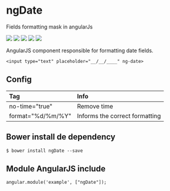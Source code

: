 # ngDate
Fields formatting mask in angularJs

<p>
  <a href="https://gitter.im/miamarti/ngDate" target="_blank"><img src="https://img.shields.io/gitter/room/nwjs/nw.js.svg"></a>
  <img src="https://img.shields.io/badge/ngDate-release-green.svg">
  <img src="https://img.shields.io/badge/version-1.1.2-blue.svg">
  <img src="https://img.shields.io/github/license/mashape/apistatus.svg">
  <a href="https://github.com/miamarti/ngDate/tarball/master"><img src="https://img.shields.io/github/downloads/atom/atom/latest/total.svg"></a>
</p>

AngularJS component responsible for formatting date fields.

```
<input type="text" placeholder="__/__/____" ng-date>
```

## Config
| Tag | Info |
|:----|:-----|
|no-time="true"| Remove time |
|format="%d/%m/%Y"| Informs the correct formatting |

## Bower install de dependency
```
$ bower install ngDate --save
```

## Module AngularJS include
```
angular.module('example', ["ngDate"]);
```
